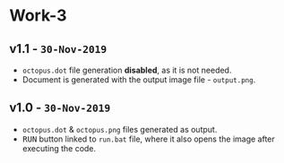 Work-3
========
v1.1 - `30-Nov-2019`
----
* `octopus.dot` file generation __disabled__, as it is not needed.
* Document is generated with the output image file - `output.png`.

v1.0 - `30-Nov-2019`
----
* `octopus.dot` & `octopus.png` files generated as output.
* <kbd>RUN</kbd> button linked to `run.bat` file, where it also opens the image after executing the code.